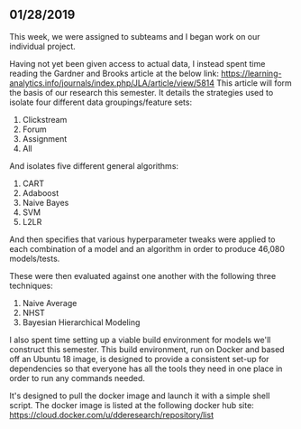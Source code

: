 ## 01/28/2019
This week, we were assigned to subteams and I began work on our individual project.

Having not yet been given access to actual data, I instead spent time reading the Gardner and Brooks article at the below link: https://learning-analytics.info/journals/index.php/JLA/article/view/5814 This article will form the basis of our research this semester. It details the strategies used to isolate four different data groupings/feature sets:

1. Clickstream
2. Forum
3. Assignment
4. All

And isolates five different general algorithms:

1. CART
2. Adaboost
3. Naive Bayes
4. SVM
5. L2LR

And then specifies that various hyperparameter tweaks were applied to each combination of a model and an algorithm in order to produce 46,080 models/tests.

These were then evaluated against one another with the following three techniques:

1. Naive Average
2. NHST
3. Bayesian Hierarchical Modeling

I also spent time setting up a viable build environment for models we'll construct this semester.
This build environment, run on Docker and based off an Ubuntu 18 image, is designed to provide a consistent set-up for dependencies so that everyone has all the tools they need in one place in order to run any commands needed.

It's designed to pull the docker image and launch it with a simple shell script. The docker image is listed at the following docker hub site:
https://cloud.docker.com/u/dderesearch/repository/list